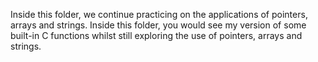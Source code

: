 Inside this folder, we continue practicing on the applications of pointers, arrays and strings. Inside this folder, you would see my version of some built-in C functions whilst still exploring the use of pointers, arrays and strings. 